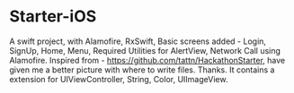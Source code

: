 # Starter-iOS
A swift project, with Alamofire, RxSwift, Basic screens added - Login, SignUp, Home, Menu, Required Utilities for AlertView, Network Call using Alamofire.
Inspired from - https://github.com/tattn/HackathonStarter, have given me a better picture with where to write files. Thanks. 
It contains a extension for UIViewController, String, Color, UIImageView. 
